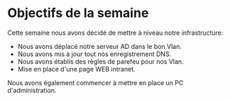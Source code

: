 # Objectifs de la semaine

Cette semaine nous avons décidé de mettre à niveau notre infrastructure:

- Nous avons déplacé notre serveur AD dans le bon Vlan.
- Nous avons mis à jour tout nos enregistrement DNS.
- Nous avons établis des règles de parefeu pour nos Vlan.
- Mise en place d'une page WEB intranet.


Nous avons également commencer à mettre en place un PC d'administration.